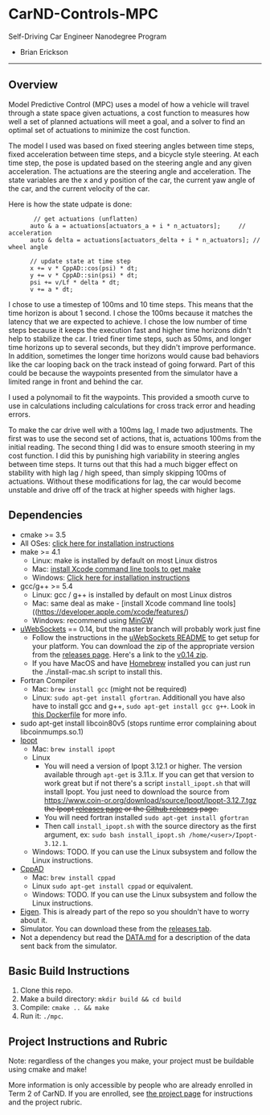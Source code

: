 # CarND-Controls-MPC
Self-Driving Car Engineer Nanodegree Program
* Brian Erickson

---
## Overview
Model Predictive Control (MPC) uses a model of how a vehicle will travel through a state space given actuations, a cost function to measures how well a set of planned actuations will meet a goal, and a solver to find an optimal set of actuations to minimize the cost function.

The model I used was based on fixed steering angles between time steps, fixed acceleration between time steps, and a bicycle style steering.  At each time step, the pose is updated based on the steering angle and any given acceleration.  The actuations are the steering angle and acceleration.  The state variables are the x and y position of the car, the current yaw angle of the car, and the current velocity of the car.

Here is how the state udpate is done:

           // get actuations (unflatten)
          auto & a = actuations[actuators_a + i * n_actuators];     // acceleration
          auto & delta = actuations[actuators_delta + i * n_actuators]; // wheel angle

          // update state at time step
          x += v * CppAD::cos(psi) * dt;
          y += v * CppAD::sin(psi) * dt;
          psi += v/Lf * delta * dt;
          v += a * dt;


I chose to use a timestep of 100ms and 10 time steps.  This means that the time horizon is about 1 second.  I chose the 100ms because it matches the latency that we are expected to achieve.  I chose the low number of time steps because it keeps the execution fast and higher time horizons didn't help to stabilize the car.  I tried finer time steps, such as 50ms, and longer time horizons up to several seconds, but they didn't improve performance.  In addition, sometimes the longer time horizons would cause bad behaviors like the car looping back on the track instead of going forward. Part of this could be because the waypoints presented from the simulator have a limited range in front and behind the car.

I used a polynomail to fit the waypoints.  This provided a smooth curve to use in calculations including calculations for cross track error and heading errors.

To make the car drive well with a 100ms lag, I made two adjustments.  The first was to use the second set of actions, that is, actuations 100ms from the initial reading.  The second thing I did was to ensure smooth steering in my cost function.  I did this by punishing high variability in steering angles between time steps.  It turns out that this had a much bigger effect on stability with high lag / high speed, than simply skipping 100ms of actuations.  Without these modifications for lag, the car would become unstable and drive off of the track at higher speeds with higher lags.



## Dependencies

* cmake >= 3.5
 * All OSes: [click here for installation instructions](https://cmake.org/install/)
* make >= 4.1
  * Linux: make is installed by default on most Linux distros
  * Mac: [install Xcode command line tools to get make](https://developer.apple.com/xcode/features/)
  * Windows: [Click here for installation instructions](http://gnuwin32.sourceforge.net/packages/make.htm)
* gcc/g++ >= 5.4
  * Linux: gcc / g++ is installed by default on most Linux distros
  * Mac: same deal as make - [install Xcode command line tools]((https://developer.apple.com/xcode/features/)
  * Windows: recommend using [MinGW](http://www.mingw.org/)
* [uWebSockets](https://github.com/uWebSockets/uWebSockets) == 0.14, but the master branch will probably work just fine
  * Follow the instructions in the [uWebSockets README](https://github.com/uWebSockets/uWebSockets/blob/master/README.md) to get setup for your platform. You can download the zip of the appropriate version from the [releases page](https://github.com/uWebSockets/uWebSockets/releases). Here's a link to the [v0.14 zip](https://github.com/uWebSockets/uWebSockets/archive/v0.14.0.zip).
  * If you have MacOS and have [Homebrew](https://brew.sh/) installed you can just run the ./install-mac.sh script to install this.
* Fortran Compiler
  * Mac: `brew install gcc` (might not be required)
  * Linux: `sudo apt-get install gfortran`. Additionall you have also have to install gcc and g++, `sudo apt-get install gcc g++`. Look in [this Dockerfile](https://github.com/udacity/CarND-MPC-Quizzes/blob/master/Dockerfile) for more info.
* sudo apt-get install libcoin80v5 (stops runtime error complaining about libcoinmumps.so.1)
* [Ipopt](https://projects.coin-or.org/Ipopt)
  * Mac: `brew install ipopt`
  * Linux
    * You will need a version of Ipopt 3.12.1 or higher. The version available through `apt-get` is 3.11.x. If you can get that version to work great but if not there's a script `install_ipopt.sh` that will install Ipopt. You just need to download the source from https://www.coin-or.org/download/source/Ipopt/Ipopt-3.12.7.tgz <s>the Ipopt [releases page](https://www.coin-or.org/download/source/Ipopt/) or the [Github releases](https://github.com/coin-or/Ipopt/releases) page.</s>
    * You will need fortran installed `sudo apt-get install gfortran`
    * Then call `install_ipopt.sh` with the source directory as the first argument, ex: `sudo bash install_ipopt.sh /home/<user>/Ipopt-3.12.1`. 
  * Windows: TODO. If you can use the Linux subsystem and follow the Linux instructions.
* [CppAD](https://www.coin-or.org/CppAD/)
  * Mac: `brew install cppad`
  * Linux `sudo apt-get install cppad` or equivalent.
  * Windows: TODO. If you can use the Linux subsystem and follow the Linux instructions.
* [Eigen](http://eigen.tuxfamily.org/index.php?title=Main_Page). This is already part of the repo so you shouldn't have to worry about it.
* Simulator. You can download these from the [releases tab](https://github.com/udacity/CarND-MPC-Project/releases).
* Not a dependency but read the [DATA.md](./DATA.md) for a description of the data sent back from the simulator.


## Basic Build Instructions


1. Clone this repo.
2. Make a build directory: `mkdir build && cd build`
3. Compile: `cmake .. && make`
4. Run it: `./mpc`.


## Project Instructions and Rubric

Note: regardless of the changes you make, your project must be buildable using
cmake and make!

More information is only accessible by people who are already enrolled in Term 2
of CarND. If you are enrolled, see [the project page](https://classroom.udacity.com/nanodegrees/nd013/parts/40f38239-66b6-46ec-ae68-03afd8a601c8/modules/f1820894-8322-4bb3-81aa-b26b3c6dcbaf/lessons/b1ff3be0-c904-438e-aad3-2b5379f0e0c3/concepts/1a2255a0-e23c-44cf-8d41-39b8a3c8264a)
for instructions and the project rubric.

